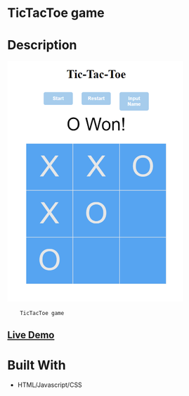 # TicTacToe game

# Description

[<img alt="" width="400px" src="images/example.png" />](https://samgliu.github.io/THO-TicTacToe/)

        TicTacToe game

[<h2>Live Demo</h2>](https://samgliu.github.io/THO-TicTacToe/)

# Built With

-   HTML/Javascript/CSS
